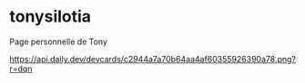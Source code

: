 # tonysilotia
Page personnelle de Tony

https://api.daily.dev/devcards/c2944a7a70b64aa4af60355926390a78.png?r=dqn
